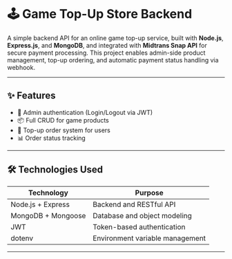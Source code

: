 # 🕹️ Game Top-Up Store Backend

A simple backend API for an online game top-up service, built with **Node.js**, **Express.js**, and **MongoDB**, and integrated with **Midtrans Snap API** for secure payment processing. This project enables admin-side product management, top-up ordering, and automatic payment status handling via webhook.

---

## ✨ Features

- 🔐 Admin authentication (Login/Logout via JWT)
- 📦 Full CRUD for game products
- 💸 Top-up order system for users
- 📊 Order status tracking

---

## 🛠️ Technologies Used

| Technology        | Purpose                              |
|------------------|--------------------------------------|
| Node.js + Express| Backend and RESTful API              |
| MongoDB + Mongoose| Database and object modeling         |
| JWT              | Token-based authentication           |
| dotenv           | Environment variable management      |

---